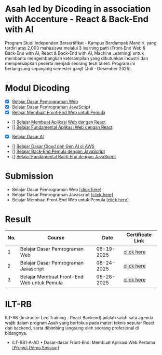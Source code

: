 # Asah led by Dicoding in association with Accenture - React & Back-End with AI
Program Studi Independen Bersertifikat - Kampus Berdampak Mandiri, yang terdiri atas 2.000 mahasiswa melalui 3 learning path (Front-End Web & Back-End with AI, React & Back-End with AI, Machine Learning) untuk membantu mengembangkan keterampilan yang dibutuhkan industri dan mempersiapkan peserta menjadi seorang tech talent. Program ini berlangsung sepanjang semester ganjil (Juli - Desember 2025).

# Modul Dicoding 
- [x] [Belajar Dasar Pemrograman Web](https://www.dicoding.com/academies/123)
- [x] [Belajar Dasar Pemrograman JavaScript](https://www.dicoding.com/academies/256)
- [x] [Belajar Membuat Front-End Web untuk Pemula](https://www.dicoding.com/academies/315)
- [] [Belajar Membuat Aplikasi Web dengan React](https://www.dicoding.com/academies/403)
- [] [Belajar Fundamental Aplikasi Web dengan React](https://www.dicoding.com/academies/413)
- [x] [Belajar Dasar AI](https://www.dicoding.com/academies/653)
- [] [Belajar Dasar Cloud dan Gen AI di AWS](https://www.dicoding.com/academies/251)
- [] [Belajar Back-End Pemula dengan JavaScript](https://www.dicoding.com/academies/261)
- [] [Belajar Fundamental Back-End dengan JavaScript](https://www.dicoding.com/academies/271)

# Submission
* Belajar Dasar Pemrograman Web [[click here]](https://github.com/nabilalwyh/belajar-dasar-pemrogramman-web)
* Belajar Dasar Pemrograman Javascript [[click here]](https://github.com/nabilalwyh/belajar-dasar-pemrogramman-javascript)
* Belajar Membuat Front-End Web untuk Pemula [[click here]](https://github.com/nabilalwyh/bookshelf-app-starter-project)

# Result
| **No.** | **Course**                                    | **Date**    | **Certificate Link**                                                                             |
|---------|-----------------------------------------------|-------------|--------------------------------------------------------------------------------------------------|
| 1       | Belajar Dasar Pemrograman Web                 | 08-19-2025  | [click here](https://www.dicoding.com/certificates/0LZ053EO3X65)                                 |
| 2       | Belajar Dasar Pemrograman Javascript          | 08-24-2025  | [click here](https://www.dicoding.com/certificates/JMZVVG3VRZN9)                                 |
| 3       | Belajar Membuat Front-End Web untuk Pemula    | 08-28-2025  | [click here](https://www.dicoding.com/certificates/L4PQ263K2ZO1)                                 |

# ILT-RB
ILT-RB (Instructor Led Training - React Backend) adalah salah satu agenda wajib dalam program Asah yang berfokus pada materi teknis seputar React dan backend, serta dibimbing langsung oleh seorang profesional di bidangnya.
- ILT-RB1-A-AD • Dasar-dasar Front-End: Membuat Aplikasi Web Pertama [[Project Demo Session]](https://github.com/nabilalwyh/ILT-RB1)

